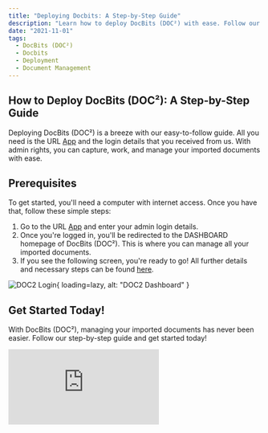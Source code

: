 ```yaml
---
title: "Deploying Docbits: A Step-by-Step Guide"
description: "Learn how to deploy DocBits (DOC²) with ease. Follow our step-by-step guide and manage your imported documents efficiently. Get started today!"
date: "2021-11-01"
tags:
  - DocBits (DOC²)
  - Docbits
  - Deployment
  - Document Management
---
```


## How to Deploy DocBits (DOC²): A Step-by-Step Guide

Deploying DocBits (DOC²) is a breeze with our easy-to-follow guide. All you need is the URL [App](https://app.polydocs.io/) and the login details that you received from us. With admin rights, you can capture, work, and manage your imported documents with ease.

## Prerequisites

To get started, you'll need a computer with internet access. Once you have that, follow these simple steps:

1. Go to the URL [App](https://app.polydocs.io/) and enter your admin login details.
2. Once you're logged in, you'll be redirected to the DASHBOARD homepage of DocBits (DOC²). This is where you can manage all your imported documents.
3. If you see the following screen, you're ready to go! All further details and necessary steps can be found [here](https://docs.polydocs.io/docbits/document-validation/).

![DOC2 Login](/_images/docbits/Deployment/DOC2_Deployment_Dashboard.png){ loading=lazy, alt: "DOC2 Dashboard" }

## Get Started Today!

With DocBits (DOC²), managing your imported documents has never been easier. Follow our step-by-step guide and get started today!

<div class='video-container'>
  <iframe src="https://www.youtube.com/embed/VIDEO_ID_HERE" frameborder="0" allowfullscreen></iframe>
</div>
